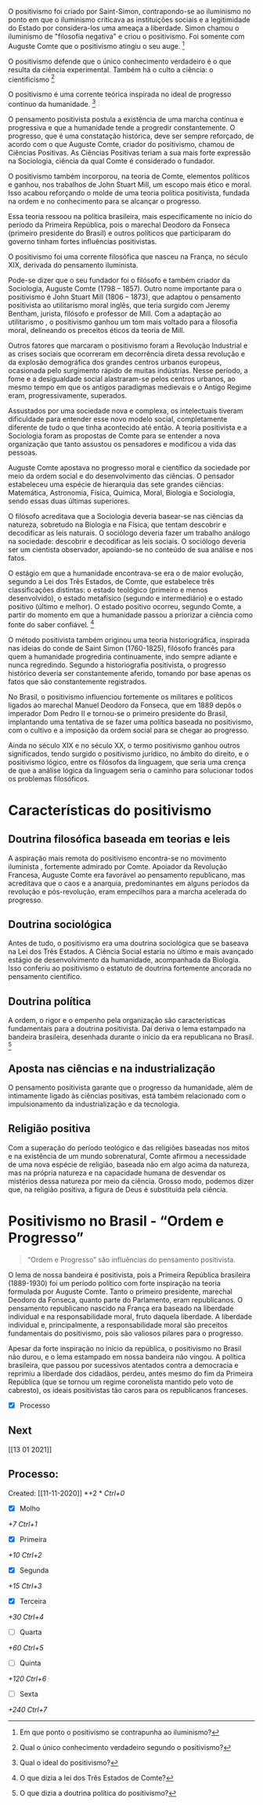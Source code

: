 
O positivismo foi criado por Saint-Simon, contrapondo-se ao iluminismo no ponto em que o iluminismo criticava as instituições sociais e a legitimidade do Estado por considera-los uma ameaça a liberdade. Simon chamou o iluminismo de "filosofia negativa" e criou o positivismo. Foi somente com Auguste Comte que o positivismo atingiu o seu auge. [^1]

[^1]: Em que ponto o positivismo se contrapunha ao iluminismo?

O positivismo defende que o único conhecimento verdadeiro é o que resulta da ciência experimental. Também há o culto a ciência: o cientificismo [^2]

[^2]: Qual o único conhecimento verdadeiro segundo o positivismo?

O positivismo é uma corrente teórica inspirada no ideal de progresso contínuo da humanidade. [^3]

[^3]: Qual o ideal do positivismo?

O pensamento positivista postula a existência de uma marcha contínua e progressiva e que a humanidade tende a progredir constantemente. O progresso, que é uma constatação histórica, deve ser sempre reforçado, de acordo com o que Auguste Comte, criador do positivismo, chamou de Ciências Positivas. As Ciências Positivas teriam a sua mais forte expressão na Sociologia, ciência da qual Comte é considerado o fundador.

O positivismo também incorporou, na teoria de Comte, elementos políticos e ganhou, nos trabalhos de John Stuart Mill, um escopo mais ético e moral. Isso acabou reforçando o molde de uma teoria política positivista, fundada na ordem e no conhecimento para se alcançar o progresso.

Essa teoria ressoou na política brasileira, mais especificamente no início do período da Primeira República, pois o marechal Deodoro da Fonseca (primeiro presidente do Brasil) e outros políticos que participaram do governo tinham fortes influências positivistas.

O positivismo foi uma corrente filosófica que nasceu na França, no século XIX, derivada do pensamento iluminista.

Pode-se dizer que o seu fundador foi o filósofo e também criador da Sociologia, Auguste Comte (1798 – 1857). Outro nome importante para o positivismo é John Stuart Mill (1806 – 1873), que adaptou o pensamento positivista ao utilitarismo moral inglês, que teria surgido com Jeremy Bentham, jurista, filósofo e professor de Mill. Com a adaptação ao utilitarismo , o positivismo ganhou um tom mais voltado para a filosofia moral, delineando os preceitos éticos da teoria de Mill.

Outros fatores que marcaram o positivismo foram a Revolução Industrial e as crises sociais que ocorreram em decorrência direta dessa revolução e da explosão demográfica dos grandes centros urbanos europeus, ocasionada pelo surgimento rápido de muitas indústrias. Nesse período, a fome e a desigualdade social alastraram-se pelos centros urbanos, ao mesmo tempo em que os antigos paradigmas medievais e o Antigo Regime eram, progressivamente, superados.

Assustados por uma sociedade nova e complexa, os intelectuais tiveram dificuldade para entender esse novo modelo social, completamente diferente de tudo o que tinha acontecido até então. A teoria positivista e a Sociologia foram as propostas de Comte para se entender a nova organização que tanto assustou os pensadores e modificou a vida das pessoas.

Auguste Comte apostava no progresso moral e científico da sociedade por meio da ordem social e do desenvolvimento das ciências. O pensador estabeleceu uma espécie de hierarquia das sete grandes ciências: Matemática, Astronomia, Física, Química, Moral, Biologia e Sociologia, sendo essas duas últimas superiores.

O filósofo acreditava que a Sociologia deveria basear-se nas ciências da natureza, sobretudo na Biologia e na Física, que tentam descobrir e decodificar as leis naturais. O sociólogo deveria fazer um trabalho análogo na sociedade: descobrir e decodificar as leis sociais. O sociólogo deveria ser um cientista observador, apoiando-se no conteúdo de sua análise e nos fatos.

O estágio em que a humanidade encontrava-se era o de maior evolução, segundo a Lei dos Três Estados, de Comte, que estabelece três classificações distintas: o estado teológico (primeiro e menos desenvolvido), o estado metafísico (segundo e intermediário) e o estado positivo (último e melhor). O estado positivo ocorreu, segundo Comte, a partir do momento em que a humanidade passou a priorizar a ciência como fonte do saber confiável. [^4]

[^4]: O que dizia a lei dos Três Estados de Comte?

O método positivista também originou uma teoria historiográfica, inspirada nas ideias do conde de Saint Simon (1760-1825), filósofo francês para quem a humanidade progrediria continuamente, indo sempre adiante e nunca regredindo. Segundo a historiografia positivista, o progresso histórico deveria ser constantemente aferido, tomando por base apenas os fatos que são constantemente registrados.

No Brasil, o positivismo influenciou fortemente os militares e políticos ligados ao marechal Manuel Deodoro da Fonseca, que em 1889 depôs o imperador Dom Pedro II e tornou-se o primeiro presidente do Brasil, implantando uma tentativa de se fazer uma política baseada no positivismo, com o cultivo e a imposição da ordem social para se chegar ao progresso.

Ainda no século XIX e no século XX, o termo positivismo ganhou outros significados, tendo surgido o positivismo jurídico, no âmbito do direito, e o positivismo lógico, entre os filósofos da linguagem, que seria uma crença de que a análise lógica da linguagem seria o caminho para solucionar todos os problemas filosóficos.

# Características do positivismo
## Doutrina filosófica baseada em teorias e leis
A aspiração mais remota do positivismo encontra-se no movimento iluminista , fortemente admirado por Comte. Apoiador da Revolução Francesa, Auguste Comte era favorável ao pensamento republicano, mas acreditava que o caos e a anarquia, predominantes em alguns períodos da revolução e pós-revolução, eram empecilhos para a marcha acelerada do progresso.

## Doutrina sociológica
Antes de tudo, o positivismo era uma doutrina sociológica que se baseava na Lei dos Três Estados. A Ciência Social estaria no último e mais avançado estágio de desenvolvimento da humanidade, acompanhada da Biologia. Isso conferiu ao positivismo o estatuto de doutrina fortemente ancorada no pensamento científico.

## Doutrina política
A ordem, o rigor e o empenho pela organização são características fundamentais para a doutrina positivista. Daí deriva o lema estampado na bandeira brasileira, desenhada durante o início da era republicana no Brasil. [^5]

[^5]: O que dizia a doutrina política do positivismo?


## Aposta nas ciências e na industrialização
O pensamento positivista garante que o progresso da humanidade, além de intimamente ligado às ciências positivas, está também relacionado com o impulsionamento da industrialização e da tecnologia.

## Religião positiva
Com a superação do período teológico e das religiões baseadas nos mitos e na existência de um mundo sobrenatural, Comte afirmou a necessidade de uma nova espécie de religião, baseada não em algo acima da natureza, mas na própria natureza e na capacidade humana de desvendar os mistérios dessa natureza por meio da ciência. Grosso modo, podemos dizer que, na religião positiva, a figura de Deus é substituída pela ciência.

# Positivismo no Brasil - “Ordem e Progresso”
> “Ordem e Progresso” são influências do pensamento positivista.

O lema de nossa bandeira é positivista, pois a Primeira República brasileira (1889-1930) foi um período político com forte inspiração na teoria formulada por Auguste Comte. Tanto o primeiro presidente, marechal Deodoro da Fonseca, quanto parte do Parlamento, eram republicanos. O pensamento republicano nascido na França era baseado na liberdade individual e na responsabilidade moral, fruto daquela liberdade. A liberdade individual e, principalmente, a responsabilidade moral são preceitos fundamentais do positivismo, pois são valiosos pilares para o progresso.

Apesar da forte inspiração no início da república, o positivismo no Brasil não durou, e o lema estampado em nossa bandeira não vingou. A política brasileira, que passou por sucessivos atentados contra a democracia e reprimiu a liberdade dos cidadãos, perdeu, antes mesmo do fim da Primeira República (que se tornou um regime coronelista mantido pelo voto de cabresto), os ideais positivistas tão caros para os republicanos franceses.

 
 - [x] Processo 

## Next
[[13 01 2021]]
## Processo:
Created: [[11-11-2020]]
*+2 *  *Ctrl+0*
- [x] Molho  

*+7*  *Ctrl+1*

- [x] Primeira 

*+10*  *Ctrl+2*

- [x] Segunda

*+15*  *Ctrl+3*

- [x] Terceira 

*+30*  *Ctrl+4*

- [ ] Quarta 

*+60*  *Ctrl+5*

- [ ] Quinta 

*+120*  *Ctrl+6*

- [ ] Sexta 

*+240*  *Ctrl+7*
